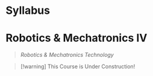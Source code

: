 # Syllabus
# Robotics & Mechatronics IV
> *Robotics & Mechatronics Technology*

> [!warning] This Course is Under Construction!